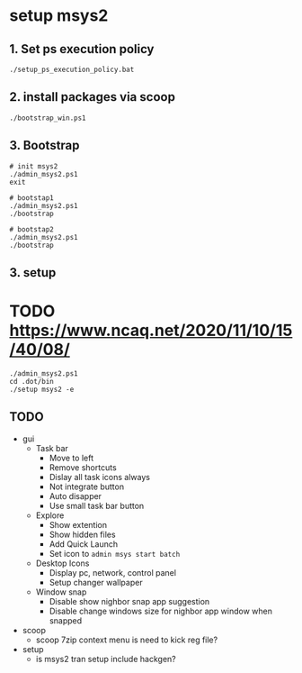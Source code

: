 # setup msys2
## 1. Set ps execution policy
```
./setup_ps_execution_policy.bat
```

## 2. install packages via scoop

```
./bootstrap_win.ps1
```

## 3. Bootstrap

```
# init msys2
./admin_msys2.ps1
exit

# bootstap1
./admin_msys2.ps1
./bootstrap

# bootstap2
./admin_msys2.ps1
./bootstrap
```

## 3. setup

# TODO https://www.ncaq.net/2020/11/10/15/40/08/
```
./admin_msys2.ps1
cd .dot/bin
./setup msys2 -e
```

## TODO
- gui
    - Task bar
        - Move to left
        - Remove shortcuts
        - Dislay all task icons always
        - Not integrate button
        - Auto disapper
        - Use small task bar button
    - Explore
        - Show extention
        - Show hidden files
        - Add Quick Launch
        - Set icon to `admin msys start batch`
    - Desktop Icons
        - Display pc, network, control panel
        - Setup changer wallpaper
    - Window snap
        - Disable show nighbor snap app suggestion
        - Disable change windows size for nighbor app window when snapped
- scoop
    - scoop 7zip context menu is need to kick reg file?
- setup
    - is msys2 tran setup include hackgen?
